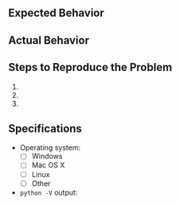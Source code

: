 ## Expected Behavior


## Actual Behavior


## Steps to Reproduce the Problem

  1.
  1.
  1.

## Specifications

  - Operating system:
    - [ ] Windows
    - [ ] Mac OS X
    - [ ] Linux
    - [ ] Other
  - `python -V` output: 
  

